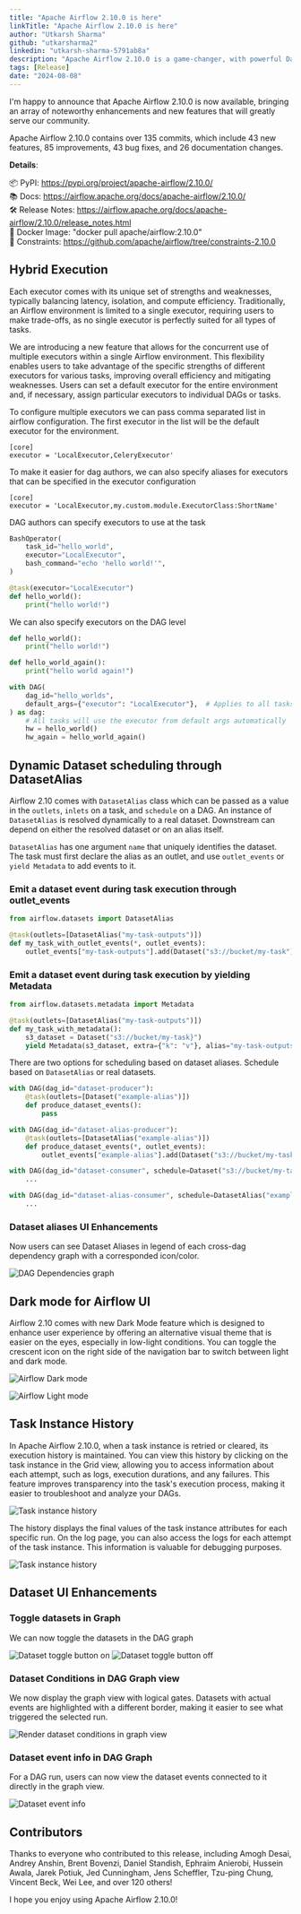 ```yaml
---
title: "Apache Airflow 2.10.0 is here"
linkTitle: "Apache Airflow 2.10.0 is here"
author: "Utkarsh Sharma"
github: "utkarsharma2"
linkedin: "utkarsh-sharma-5791ab8a"
description: "Apache Airflow 2.10.0 is a game-changer, with powerful Dataset improvements and the groundbreaking Hybrid Executor, set to redefine your workflow capabilities!"
tags: [Release]
date: "2024-08-08"
---
```


I'm happy to announce that Apache Airflow 2.10.0 is now available, bringing an array of noteworthy enhancements and new features that will greatly serve our community.

Apache Airflow 2.10.0 contains over 135 commits, which include 43 new features,  85 improvements, 43 bug fixes, and 26 documentation changes.

**Details**:

📦 PyPI: https://pypi.org/project/apache-airflow/2.10.0/ \
📚 Docs: https://airflow.apache.org/docs/apache-airflow/2.10.0/ \
🛠 Release Notes: https://airflow.apache.org/docs/apache-airflow/2.10.0/release_notes.html \
🐳 Docker Image: "docker pull apache/airflow:2.10.0" \
🚏 Constraints: https://github.com/apache/airflow/tree/constraints-2.10.0


## Hybrid Execution

Each executor comes with its unique set of strengths and weaknesses, typically balancing latency, isolation, and compute efficiency. Traditionally, an Airflow environment is limited to a single executor, requiring users to make trade-offs, as no single executor is perfectly suited for all types of tasks.

We are introducing a new feature that allows for the concurrent use of multiple executors within a single Airflow environment. This flexibility enables users to take advantage of the specific strengths of different executors for various tasks, improving overall efficiency and mitigating weaknesses. Users can set a default executor for the entire environment and, if necessary, assign particular executors to individual DAGs or tasks.

To configure multiple executors we can pass comma separated list in airflow configuration. The first executor in the list will be the default executor for the environment.

```
[core]
executor = 'LocalExecutor,CeleryExecutor'
```
To make it easier for dag authors, we can also specify aliases for executors that can be specified in the executor configuration
```commandline
[core]
executor = 'LocalExecutor,my.custom.module.ExecutorClass:ShortName'
```

DAG authors can specify executors to use at the task
```python
BashOperator(
    task_id="hello_world",
    executor="LocalExecutor",
    bash_command="echo 'hello world!'",
)

@task(executor="LocalExecutor")
def hello_world():
    print("hello world!")
```

We can also specify executors on the DAG level

```python
def hello_world():
	print("hello world!")

def hello_world_again():
	print("hello world again!")

with DAG(
    dag_id="hello_worlds",
    default_args={"executor": "LocalExecutor"},  # Applies to all tasks in the DAG
) as dag:
    # All tasks will use the executor from default args automatically
    hw = hello_world()
    hw_again = hello_world_again()
```

## Dynamic Dataset scheduling through DatasetAlias

Airflow 2.10 comes with `DatasetAlias` class which can be passed as a value in the `outlets`, `inlets` on a task, and `schedule` on a DAG. An instance of `DatasetAlias` is resolved dynamically to a real dataset. Downstream can depend on either the resolved dataset or on an alias itself.

`DatasetAlias` has one argument `name` that uniquely identifies the dataset. The task must first declare the alias as an outlet, and use `outlet_events` or `yield Metadata` to add events to it.

### Emit a dataset event during task execution through outlet_events
```python
from airflow.datasets import DatasetAlias

@task(outlets=[DatasetAlias("my-task-outputs")])
def my_task_with_outlet_events(*, outlet_events):
    outlet_events["my-task-outputs"].add(Dataset("s3://bucket/my-task"), extra={"k": "v"})
```
### Emit a dataset event during task execution by yielding Metadata
```python
from airflow.datasets.metadata import Metadata

@task(outlets=[DatasetAlias("my-task-outputs")])
def my_task_with_metadata():
    s3_dataset = Dataset("s3://bucket/my-task}")
    yield Metadata(s3_dataset, extra={"k": "v"}, alias="my-task-outputs")
```

There are two options for scheduling based on dataset aliases. Schedule based on `DatasetAlias` or real datasets.

```python
with DAG(dag_id="dataset-producer"):
    @task(outlets=[Dataset("example-alias")])
    def produce_dataset_events():
        pass

with DAG(dag_id="dataset-alias-producer"):
    @task(outlets=[DatasetAlias("example-alias")])
    def produce_dataset_events(*, outlet_events):
        outlet_events["example-alias"].add(Dataset("s3://bucket/my-task"))

with DAG(dag_id="dataset-consumer", schedule=Dataset("s3://bucket/my-task")):
    ...

with DAG(dag_id="dataset-alias-consumer", schedule=DatasetAlias("example-alias")):
    ...
```
### Dataset aliases UI Enhancements

Now users can see Dataset Aliases in legend of each cross-dag dependency graph with a corresponded icon/color.

![DAG Dependencies graph](dag_dependencies_1.png)

## Dark mode for Airflow UI

Airflow 2.10 comes with new Dark Mode feature which is designed to enhance user experience by offering an alternative visual theme that is easier on the eyes, especially in low-light conditions. You can toggle the crescent icon on the right side of the navigation bar to switch between light and dark mode.

![Airflow Dark mode](airflow_dark_mode.png)

![Airflow Light mode](airflow_light_mode.png)

## Task Instance History

In Apache Airflow 2.10.0, when a task instance is retried or cleared, its execution history is maintained. You can view this history by clicking on the task instance in the Grid view, allowing you to access information about each attempt, such as logs, execution durations, and any failures. This feature improves transparency into the task's execution process, making it easier to troubleshoot and analyze your DAGs.

![Task instance history](task_instance_history.png)

The history displays the final values of the task instance attributes for each specific run. On the log page, you can also access the logs for each attempt of the task instance. This information is valuable for debugging purposes.

![Task instance history](task_instance_history_log.png)

## Dataset UI Enhancements

### Toggle datasets in Graph

We can now toggle the datasets in the DAG graph

![Dataset toggle button on](dataset_toggle_on.png)
![Dataset toggle button off](dataset_toggle_off.png)

### Dataset Conditions in DAG Graph view
We now display the graph view with logical gates. Datasets with actual events are highlighted with a different border, making it easier to see what triggered the selected run.

![Render dataset conditions in graph view](render_dataset_conditions.png)

### Dataset event info in DAG Graph
For a DAG run, users can now view the dataset events connected to it directly in the graph view.

![Dataset event info](dataset_info.png)

## Contributors
Thanks to everyone who contributed to this release, including Amogh Desai, Andrey Anshin, Brent Bovenzi, Daniel Standish, Ephraim Anierobi, Hussein Awala, Jarek Potiuk, Jed Cunningham, Jens Scheffler, Tzu-ping Chung, Vincent Beck, Wei Lee, and over 120 others!

I hope you enjoy using Apache Airflow 2.10.0!
